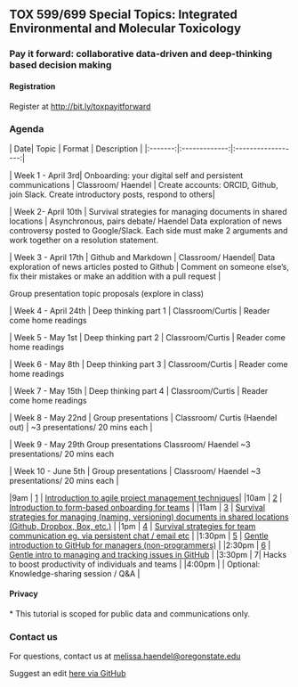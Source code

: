 ## TOX 599/699 Special Topics: Integrated Environmental and Molecular Toxicology
### Pay it forward: collaborative data-driven and deep-thinking based decision making

#### Registration

Register at http://bit.ly/toxpayitforward

### Agenda 

| Date| Topic | Format | Description | 
|:-------:|:-------------:|:------------------:|

| Week 1 - April 3rd| Onboarding: your digital self and persistent communications	| Classroom/ Haendel	| Create accounts: ORCID, Github, join Slack. Create introductory posts, respond to others|

| Week 2- April 10th |	Survival strategies for managing documents in shared locations	| Asynchronous, pairs debate/ Haendel	Data exploration of news controversy posted to Google/Slack. Each side must make 2 arguments and work together on a resolution statement.

| Week 3 - April 17th	| Github and Markdown	| Classroom/ Haendel| Data exploration of news articles posted to Github | Comment on someone else’s, fix their mistakes or make an addition with a pull request |

Group presentation topic proposals (explore in class)

| Week 4 - April 24th |	Deep thinking part 1	| Classroom/Curtis	| Reader come home readings

| Week 5 - May 1st	| Deep thinking part 2	| Classroom/Curtis	| Reader come home readings

| Week 6 - May 8th 	| Deep thinking part 3	| Classroom/Curtis	| Reader come home readings

| Week 7 - May 15th	| Deep thinking part 4	| Classroom/Curtis | Reader come home readings

| Week 8 - May 22nd	| Group presentations	| Classroom/
Curtis (Haendel out) | 	~3 presentations/ 20 mins each |

| Week 9 - May 29th	Group presentations 	Classroom/ Haendel	~3 presentations/ 20 mins each

| Week 10 - June 5th | 	Group presentations	| Classroom/
Haendel	~3 presentations/ 20 mins each | 

|9am	| [1](lessons/Lesson1.md)	| [Introduction to agile project management techniques](lessons/Lesson1.md)| 
|10am	| [2](lessons/Lesson2.md)	| [Introduction to form-based onboarding for teams](lessons/Lesson2.md) | 
|11am	| [3](lessons/Lesson3.md)	| [Survival strategies for managing (naming, versioning) documents in shared locations (Github, Dropbox, Box, etc.)](lessons/Lesson3.md) |
|1pm | [4](lessons/Lesson4.md) | [Survival strategies for team communication eg. via persistent chat / email etc](lessons/Lesson4.md) |
|1:30pm | [5](lessons/Lesson5.md)	| [Gentle introduction to GitHub for managers (non-programmers)](lessons/Lesson5.md) |
|2:30pm	| [6](lessons/Lesson6.md)	| [Gentle intro to managing and tracking issues in GitHub](lessons/Lesson6.md) | 
|3:30pm | 7| Hacks to boost productivity of individuals and teams | 
|4:00pm |  | Optional: Knowledge-sharing session / Q&A |

#### Privacy
\* This tutorial is scoped for public data and communications only. 

### Contact us
For questions, contact us at [melissa.haendel@oregonstate.edu](mailto:melissa.haendel@oregonstate.edu)

Suggest an edit [here via GitHub](https://github.com/tis-lab/tox-class/edit/master/docs/index.md)

